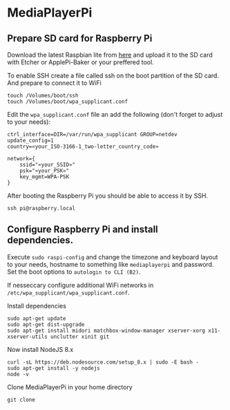 # MediaPlayerPi

## Prepare SD card for Raspberry Pi
Download the latest Raspbian lite from [here](https://downloads.raspberrypi.org/raspbian_lite_latest) and upload it to the SD card with Etcher or ApplePi-Baker or your preffered tool.

To enable SSH create a file called ssh on the boot partition of the SD card. And prepare to connect it to WiFi
```
touch /Volumes/boot/ssh
touch /Volumes/boot/wpa_supplicant.conf
```
Edit the `wpa_supplicant.conf` file an add the following (don't forget to adjust to your needs):
```
ctrl_interface=DIR=/var/run/wpa_supplicant GROUP=netdev
update_config=1
country=«your_ISO-3166-1_two-letter_country_code»

network={
    ssid="«your_SSID»"
    psk="«your_PSK»"
    key_mgmt=WPA-PSK
}
```
After booting the Raspberry Pi you should be able to access it by SSH.
```
ssh pi@raspberry.local
```
## Configure Raspberry Pi and install dependencies.
Execute `sudo raspi-config` and change the timezone and keyboard layout to your needs, hostname to something like `mediaplayerpi` and password.
Set the boot options to `autologin to CLI (B2)`.

If nesseccary configure additional WiFi networks in `/etc/wpa_supplicant/wpa_supplicant.conf`.

Install dependencies
```
sudo apt-get update
sudo apt-get dist-upgrade
sudo apt-get install midori matchbox-window-manager xserver-xorg x11-xserver-utils unclutter xinit git 
```

Now install NodeJS 8.x
```
curl -sL https://deb.nodesource.com/setup_8.x | sudo -E bash -
sudo apt-get install -y nodejs
node -v
```

Clone MediaPlayerPi in your home directory
```
git clone
```
